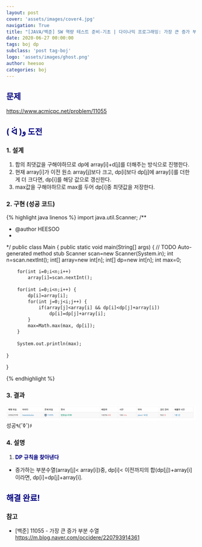 ```yaml
---
layout: post
cover: 'assets/images/cover4.jpg'
navigation: True
title: "[JAVA/백준] SW 역량 테스트 준비-기초 | 다이나믹 프로그래밍: 가장 큰 증가 부분 수열"
date: 2020-06-27 00:00:00
tags: boj dp
subclass: 'post tag-boj'
logo: 'assets/images/ghost.png'
author: heesoo
categories: boj
---
```

## <span style="color:navy">문제</span>
<https://www.acmicpc.net/problem/11055>

## <span style="color:navy">( ᐛ )و 도전</span>

### 1. 설계
1. 합의 최댓값을 구해야하므로 dp에 array[i]+d[j]를 더해주는 방식으로 진행한다.
2. 현재 array[i]가 이전 원소 array[j]보다 크고, dp[i]보다 dp[j]에 array[i]를 더한 게 더 크다면, dp[i]를 해당 값으로 갱신한다.
3. max값을 구해야하므로 max를 두어 dp[i]중 최댓값을 저장한다.

### 2. 구현 (성공 코드)
{% highlight java linenos %}
import java.util.Scanner;
/**
 * @author HEESOO
 *
 */
public class Main {
	public static void main(String[] args) {
		// TODO Auto-generated method stub
		Scanner scan=new Scanner(System.in);
		int n=scan.nextInt();
		int[] array=new int[n];
		int[] dp=new int[n];
		int max=0;
		
		for(int i=0;i<n;i++)
			array[i]=scan.nextInt();
				
		for(int i=0;i<n;i++) {
			dp[i]=array[i];
			for(int j=0;j<i;j++) {
				if(array[j]<array[i] && dp[i]<dp[j]+array[i])
					dp[i]=dp[j]+array[i];
			}
			max=Math.max(max, dp[i]);
		}
		
		System.out.println(max);
		
	}

}

{% endhighlight %}

### 3. 결과
![실행결과](./assets/images/200627_3.PNG)
성공٩(˘◊˘)۶  

### 4. 설명
1. **<span style="color:navy">DP 규칙을 찾아낸다</span>**
- 증가하는 부분수열(array[j]< array[i])중, dp[i]< 이전까지의 합(dp[j])+array[i]이라면, dp[i]=dp[j]+array[i].

## <span style="color:navy">해결 완료!</span>

### 참고
- [백준] 11055 - 가장 큰 증가 부분 수열 <https://m.blog.naver.com/occidere/220793914361>